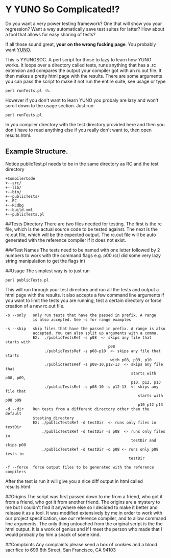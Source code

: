 # Y YUNO So Complicated!?
Do you want a very power testing framework? One that will show you your regression? Want a way automatically save test suites for latter?
How about a tool that allows for easy sharing of tests? 

If all those sound great, **your on the wrong fucking page**. You probably want [YUNO](https://github.com/bulatb/yuno). 

This is YYUNOSOC. A perl script for those to lazy to learn how YUNO works. It loops over a directory called
tests, runs anything that has a .rc extension and compares the output your compiler got with an rc.out file. It then makes
a pretty html page with the results. There are some arguments you can pass the script to make it not run the entire suite, see usage or type

    perl runTests.pl -h. 

However if you don't want to learn YUNO you probaly are lazy and won't scroll down to the usage section. Just run 

    perl runTests.pl
In you compiler directory with the test directory provided here and then you don't have to read anything else if you 
really don't want to, then open results.html.


## Example Structure.
Notice publicTest.pl needs to be in the same directory as RC and the test directory


    +CompilerCode
    +--src/
    +--lib/
    +--bin/
    +--publicTests/
    +--RC
    +--RCdbg
    +--build.xml
    +--publicTests.pl

##Tests Directory
There are two files needed for testing. The first is the rc file, which is the actual source code to be tested 
against. The next is the rc.out file, which will be the expected output. The rc.out file will be auto generated with 
the reference compiler if it does not exist. 

###Test Names
The tests need to be named with one letter followed by 2 numbers to work with the command flags e.g. p00.rc(I 
did some very lazy string manipulation to get the flags in)


##Usage
The simplest way is to just run 
    
    perl publicTests.pl

This will run through your test directory and run all the tests and output a html page with the results.
It also accepts a few command line arguments if you want to limit the tests you are running, test a certain directory 
or force creation of a new rc.out file.

    -o --only   only run tests that have the passed in prefix. A range 
                is also accepted. See -s for range examples

    -s --skip   skip files that have the passed in prefix. A range is also 
                accepted. You can also split up arguments with a comma. 
                EX:  ./publicTestsRef -s p08  <- skips any file that starts with 
                                                 p08
                     ./publicTestsRef -s p08-p10  <- skips any file that starts 
                                                  with p08, p09, p10
                     ./publicTestsRef -s p08-10,p12-13  <- skips any file that 
                                                           starts with p08, p09,
                                                           p10, p12, p13
                     ./publicTestsRef -s p08-10 -s p12-13  <- skips any file that 
                                                              starts with p08 p09
                                                              p10 p12 p13
    -d --dir    Run tests from a different directory other than the default
                $testing_directory
                EX: ./publicTestsRef -d testDir  <- runs only files in testDir
                    ./publicTestsRef -d testDir -s p08  <- runs only files in 
                                                           testDir and skips p08
                    ./publicTestsRef -d testDir -o p08 <- runs only p08 tests in 
                                                          testDir

    -f --force  force output files to be generated with the reference compilers

After the test is run it will give you a nice diff output in html called results.html

##Origins
The script was first passed down to me from a friend, who got it from a friend, who got it from another friend. The origins are a mystery to me but I couldn't find it anywhere else so I decided to make it better and release it as a tool. It was modified extensively by me in order to work with our project specification, use our reference compiler, and to allow command line arguments. The only thing untouched from the original script is the the html output. It is a work of genius and if I meet the person who made that I would probably by him a snack of some kind. 

##Complaints 
Any complaints please send a box of cookies and a blood sacrifice to 
699 8th Street, San Francisco, CA 94103
